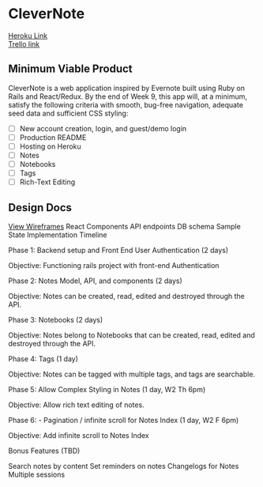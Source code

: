 <h1>CleverNote</h1>

<a href="https://guarded-fjord-61038.herokuapp.com/">Heroku Link</a>
<br />
<a href="https://trello.com/b/KlfGkxLX/clevernote">Trello link</a>

<h2>Minimum Viable Product</h2>

<p>CleverNote is a web application inspired by Evernote built using Ruby on Rails and React/Redux. By the end of Week 9, this app will, at a minimum, satisfy the following criteria with smooth, bug-free navigation, adequate seed data and sufficient CSS styling:</p>

- [ ] New account creation, login, and guest/demo login
- [ ] Production README
- [ ] Hosting on Heroku
- [ ] Notes
- [ ] Notebooks
- [ ] Tags
- [ ] Rich-Text Editing

<h2>Design Docs</h2>

<a href="https://github.com/achen118/full-stack-project/tree/master/docs/wireframes">View Wireframes</a>
React Components
API endpoints
DB schema
Sample State
Implementation Timeline

Phase 1: Backend setup and Front End User Authentication (2 days)

Objective: Functioning rails project with front-end Authentication

Phase 2: Notes Model, API, and components (2 days)

Objective: Notes can be created, read, edited and destroyed through the API.

Phase 3: Notebooks (2 days)

Objective: Notes belong to Notebooks that can be created, read, edited and destroyed through the API.

Phase 4: Tags (1 day)

Objective: Notes can be tagged with multiple tags, and tags are searchable.

Phase 5: Allow Complex Styling in Notes (1 day, W2 Th 6pm)

Objective: Allow rich text editing of notes.

Phase 6: - Pagination / infinite scroll for Notes Index (1 day, W2 F 6pm)

Objective: Add infinite scroll to Notes Index

Bonus Features (TBD)

 Search notes by content
 Set reminders on notes
 Changelogs for Notes
 Multiple sessions
